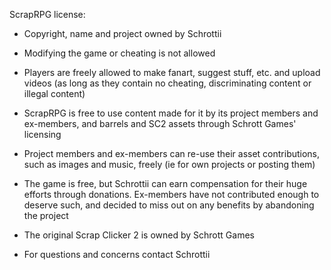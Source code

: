 ﻿ScrapRPG license: 
- Copyright, name and project owned by Schrottii
- Modifying the game or cheating is not allowed 
- Players are freely allowed to make fanart, suggest stuff, etc. and upload videos (as long as they contain no cheating, discriminating content or illegal content)

- ScrapRPG is free to use content made for it by its project members and ex-members, and barrels and SC2 assets through Schrott Games' licensing
- Project members and ex-members can re-use their asset contributions, such as images and music, freely (ie for own projects or posting them)
- The game is free, but Schrottii can earn compensation for their huge efforts through donations. Ex-members have not contributed enough to deserve such, and decided to miss out on any benefits by abandoning the project
- The original Scrap Clicker 2 is owned by Schrott Games
- For questions and concerns contact Schrottii